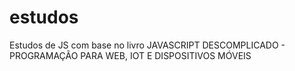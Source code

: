 # estudos
Estudos de JS com base no livro JAVASCRIPT DESCOMPLICADO - PROGRAMAÇÃO PARA WEB, IOT E DISPOSITIVOS MÓVEIS

